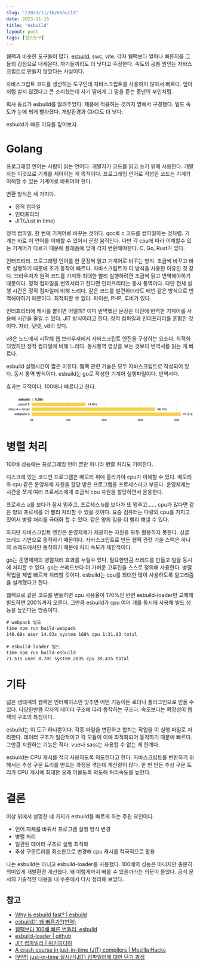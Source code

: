 ```yaml
---
slug: "/2023/11/16/esbuild"
date: 2023-11-16
title: "esbuild"
layout: post
tags: [빌드도구]
---
```


웹팩과 비슷한 도구들이 많다. [esbuild](https://esbuild.github.io), swc, vite. 각자 웹팩보다 얼마나 빠른지를 그들의 강점으로 내세운다. 자기들끼리도 더 낫다고 주장한다. 속도의 공통 원인는 자바스크립트로 만들지 않았다는 사실이다.

자바스크립트 코드를 생산하는 도구인데 자바스크립트를 사용하지 않아서 빠르다. 엄마처럼 살지 않겠다고 큰 소리쳤는데 자기 딸에게 그 말을 듣는 중년의 부인처럼.

회사 동료가 esbuild를 알려주었다. 제품에 적용하는 것까지 옆에서 구경했다. 빌드 속도가 눈에 띄게 빨라졌다. 개발환경과 CI/CI도 더 낫다.

esbuild가 빠른 이유를 짚어보자.

# Golang

프로그래밍 언어는 사람이 읽는 언어다. 개발자가 코드를 읽고 쓰기 위해 사용한다. 개발자는 이것으로 기계를 제어하는 게 목적이다. 프로그래밍 언어로 작성한 코드는 기계가 이해할 수 있는 기계어로 바뀌어야 한다.

변환 방식은 세 가지다.

- 정적 컴파일
- 인터프리터
- JIT(Just in time)

정적 컴파일. 한 번에 기계어로 바꾸는 것이다. gcc로 c 코드를 컴파일하는 것처럼. 기계는 바로 이 언어를 이해할 수 있어서 곧장 움직인다. 다만 각 cpu에 따라 이해할수 있는 기계어가 다르기 때문에 플래폼에 맞게 각자 변환해야한다. C, Go, Rust가 있다.

인터프리터. 프로그래밍 언어를 한 문장씩 읽고 기계어로 바꾸는 방식. 조금씩 바꾸고 바로 실행하기 때문에 초기 동작이 빠르다. 자바스크립트가 이 방식을 사용한 이유인 것 같다. 브라우져가 원격 코드를 가져와 최대한 빨리 실행하려면 조금씩 읽고 번역해야하기 때문이다. 정적 컴파일을 번역서라고 한다면 인터프리터는 동시 통역이다. 다만 전체 실행 시간은 정적 컴파일에 비해 느리다. 같은 코드를 발견하더라도 매번 같은 방식으로 번역해야하기 때문이다. 최적화할 수 없다. 파이썬, PHP, 루비가 있다.

인터프리터에 캐시를 붙이면 어떨까? 이미 번역했던 문장은 이전에 번역한 기계어를 사용해 시간을 줄일 수 있다. JIT 방식이라고 한다. 정적 컴파일과 인터프리터를 혼합한 것이다. 자바, 닷넷, v8이 있다.

v8은 노드에서 시작해 웹 브라우져에서 자바스크립트 엔진을 구성하는 요소다. 최적화되었지만 정적 컴파일에 비해 느리다. 동시통역 영상을 보는 것보다 번역서를 읽는 게 빠르다.

esbuild 실행시간이 짧은 이유다. 웹팩 관련 기술은 모두 자바스크립트로 작성되어 있다. 동시 통역 방식이다. esbuild는 go로 작성한 기계어 실행파일이다. 번역서다.

효과는 극적이다. 100배나 빠르다고 한다.

![esbuild 성능 비교](./esbuild.jpg)

# 병렬 처리

100배 성능에는 프로그래밍 언어 뿐만 아니라 병렬 처리도 기여한다.

디스크에 있는 코드인 프로그램은 메모리 위에 올라가야 cpu가 이해할 수 있다. 메모리와 cpu 같은 운영체제 자원을 할당 받은 프로그램을 프로세스라고 부른다. 운영체제는 시간을 쪼게 여러 프로세스에게 조금씩 cpu 자원을 할당하면서 운용한다.

프로세스 a를 보다가 잠시 멈추고, 프로세스 b를 보다가 또 멈추고...... cpu가 많다면 같은 양의 프로세를 더 빨리 처리할 수 있을 것이다. 요즘 컴퓨터는 다량의 cpu를 가지고 있어서 병렬 처리를 극대화 할 수 있다. 같은 양의 일을 더 빨리 해낼 수 있다.

하지만 자바스크립트 엔진은 운영제제가 제공하는 자원을 모두 활용하지 못한다. 싱글 쓰레드 기반으로 동작하기 때문이다. 자바스크립트로 만든 웹팩 관련 기술 스택은 하나의 쓰레드에서만 동작하기 때문에 처리 속도가 제한적이다.

go는 운영체제의 병렬처리 효과를 누릴수 있다. 필요한만큼 쓰레드를 만들고 일을 동시에 처리할 수 있다. go는 쓰레드보다 더 가벼운 고루틴을 스스로 정의해 사용한다. 병렬 작업을 제법 빠르게 처리할 것이다. esbuild는 cpu를 최대한 많이 사용하도록 알고리즘을 설계했다고 한다.

웹팩으로 같은 코드를 번들하면 cpu 사용율이 170%인 반면 esbuild-loader만 교체해 빌드하면 200%까지 오른다. 그만큼 esbuild가 cpu 여러 개를 동시에 사용해 빌드 성능을 높인다는 방증이다.

```
# webpack 빌드
time npm run build-webpack
140.68s user 14.03s system 168% cpu 1:31.83 total

# esbuild-loader 빌드
time npm run build-esbuild
71.51s user 8.70s system 203% cpu 39.415 total
```

# 기타

넓은 생태계의 웹팩은 인터페이스만 맞추면 어떤 기능이든 로더나 플러그인으로 만들 수 있다. 다양한만큼 각자의 데이터 구조에 따라 동작하는 구조다. 속도보다는 확장성이 웹팩의 구조의 특징이다.

esbuild는 이 도구 하나뿐이다. 각종 파일을 변환하고 합치는 작업을 이 실행 파일로 처리한다. 데이터 구조가 일관적이고 각 모듈이 이에 최적화되어 동작하기 때문에 빠르다. 그만큼 지원하는 기능은 적다. vue나 sass는 사용할 수 없는 게 한계다.

esbuild는 CPU 캐시를 적극 사용하도록 의도한다고 한다. 자바스크립트를 변환하기 위해서는 추상 구문 트리를 만드는 과정을 겪는데 계산량이 많다. 한 번 만든 추상 구문 트리가 CPU 캐시에 최대한 오래 머물도록 의도해 처리속도를 높인다.

# 결론

이상 위에서 설명한 네 가지가 esbuild를 빠르게 하는 주된 요인이다.

- 언어 자체를 바꿔서 프로그램 실행 방식 변경
- 병렬 처리
- 일관된 데이터 구조로 실행 최적화
- 추상 구문트리를 최소한으로 변경해 cpu 캐시를 적극적으로 활용

나는 esbuild는 아니고 esbuild-loader를 사용했다. 100배의 성능은 아니지만 충분히 의미있게 개발환경 개선했다. 왜 이렇게까지 빠를 수 있을까라는 의문이 들었다. 공식 문서의 기술적인 내용을 내 수준에서 다시 정리해 보았다.

## 참고

- [Why is esbuild fast? | esbuild](https://esbuild.github.io/faq/#why-is-esbuild-fasthttps://esbuild.github.io/faq/#why-is-esbuild-fast)
- [esbuild는 왜 빠른가?(번역)](https://gusrb3164.github.io/web/2022/04/16/esbuild/)
- [웹팩보다 100배 빠른 번들러, esbuild](https://www.peterkimzz.com/extremely-faster-esbuild-than-webpack)
- [esbuild-loader | github](https://github.com/privatenumber/esbuild-loader)
- [JIT 컴파일러 | 위키피디아](https://ko.wikipedia.org/wiki/JIT_컴파일)
- [A crash course in just-in-time (JIT) compilers | Mozilla Hacks](https://hacks.mozilla.org/2017/02/a-crash-course-in-just-in-time-jit-compilers/)
- [[번역] just-in-time 실시간(JIT) 컴파일러에 대한 단기 과정](https://lovejaco.github.io/posts/a-crash-course-in-just-in-time-compilers/)
